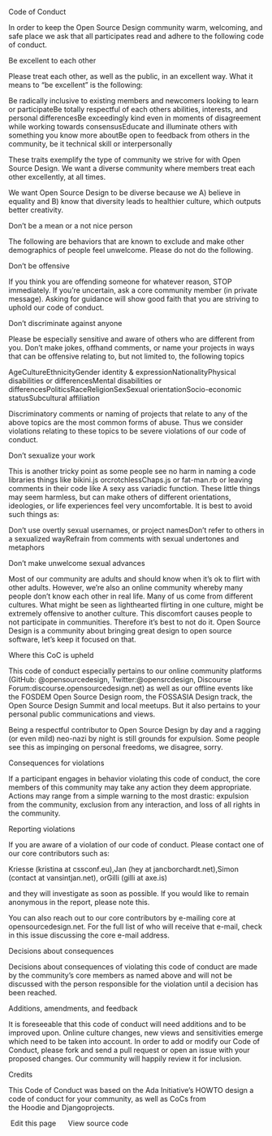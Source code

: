 Code of Conduct

In order to keep the Open Source Design community warm, welcoming, and safe place we ask that all participates read and adhere to the following code of conduct.

Be excellent to each other

Please treat each other, as well as the public, in an excellent way. What it means to “be excellent” is the following:

Be radically inclusive to existing members and newcomers looking to learn or participateBe totally respectful of each others abilities, interests, and personal differencesBe exceedingly kind even in moments of disagreement while working towards consensusEducate and illuminate others with something you know more aboutBe open to feedback from others in the community, be it technical skill or interpersonally

These traits exemplify the type of community we strive for with Open Source Design. We want a diverse community where members treat each other excellently, at all times.

We want Open Source Design to be diverse because we A) believe in equality and B) know that diversity leads to healthier culture, which outputs better creativity.

Don’t be a mean or a not nice person

The following are behaviors that are known to exclude and make other demographics of people feel unwelcome. Please do not do the following.

Don’t be offensive

If you think you are offending someone for whatever reason, STOP immediately. If you’re uncertain, ask a core community member (in private message). Asking for guidance will show good faith that you are striving to uphold our code of conduct.

Don’t discriminate against anyone

Please be especially sensitive and aware of others who are different from you. Don’t make jokes, offhand comments, or name your projects in ways that can be offensive relating to, but not limited to, the following topics

AgeCultureEthnicityGender identity & expressionNationalityPhysical disabilities or differencesMental disabilities or differencesPoliticsRaceReligionSexSexual orientationSocio-economic statusSubcultural affiliation

Discriminatory comments or naming of projects that relate to any of the above topics are the most common forms of abuse. Thus we consider violations relating to these topics to be severe violations of our code of conduct.

Don’t sexualize your work

This is another tricky point as some people see no harm in naming a code libraries things like bikini.js orcrotchlessChaps.js or fat-man.rb or leaving comments in their code like A sexy ass variadic function. These little things may seem harmless, but can make others of different orientations, ideologies, or life experiences feel very uncomfortable. It is best to avoid such things as:

Don’t use overtly sexual usernames, or project namesDon’t refer to others in a sexualized wayRefrain from comments with sexual undertones and metaphors

Don’t make unwelcome sexual advances

Most of our community are adults and should know when it’s ok to flirt with other adults. However, we’re also an online community whereby many people don’t know each other in real life. Many of us come from different cultures. What might be seen as lighthearted flirting in one culture, might be extremely offensive to another culture. This discomfort causes people to not participate in communities. Therefore it’s best to not do it. Open Source Design is a community about bringing great design to open source software, let’s keep it focused on that.

Where this CoC is upheld

This code of conduct especially pertains to our online community platforms (GitHub: @opensourcedesign, Twitter:@opensrcdesign, Discourse Forum:discourse.opensourcedesign.net) as well as our offline events like the FOSDEM Open Source Design room, the FOSSASIA Design track, the Open Source Design Summit and local meetups. But it also pertains to your personal public communications and views.

Being a respectful contributor to Open Source Design by day and a ragging (or even mild) neo-nazi by night is still grounds for expulsion. Some people see this as impinging on personal freedoms, we disagree, sorry.

Consequences for violations

If a participant engages in behavior violating this code of conduct, the core members of this community may take any action they deem appropriate. Actions may range from a simple warning to the most drastic: expulsion from the community, exclusion from any interaction, and loss of all rights in the community.

Reporting violations

If you are aware of a violation of our code of conduct. Please contact one of our core contributors such as:

Kriesse (kristina at cssconf.eu),Jan (hey at jancborchardt.net),Simon (contact at vansintjan.net), orGilli (gilli at axe.is)

and they will investigate as soon as possible. If you would like to remain anonymous in the report, please note this.

You can also reach out to our core contributors by e-mailing core at opensourcedesign.net. For the full list of who will receive that e-mail, check in this issue discussing the core e-mail address.

Decisions about consequences

Decisions about consequences of violating this code of conduct are made by the community’s core members as named above and will not be discussed with the person responsible for the violation until a decision has been reached.

Additions, amendments, and feedback

It is foreseeable that this code of conduct will need additions and to be improved upon. Online culture changes, new views and sensitivities emerge which need to be taken into account. In order to add or modify our Code of Conduct, please fork and send a pull request or open an issue with your proposed changes. Our community will happily review it for inclusion.

Credits

This Code of Conduct was based on the Ada Initiative’s HOWTO design a code of conduct for your community, as well as CoCs from the Hoodie and Djangoprojects.

 Edit this page      View source code

